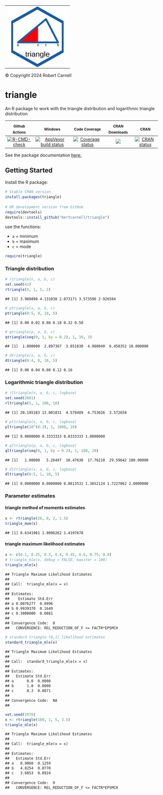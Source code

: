 <!-- DO NOT EDIT:  README.md is created from README.Rmd -->

<div>

<table style="border: 0">
<tr>
<td>
<img align="left" width="200" height="200" src="man/figures/logo.svg"/>
</td>
</tr>
</table>

</div>

<footer>
© Copyright 2024 Robert Carnell
</footer>

# triangle

An R package to work with the triangle distribution and logarithmic
triangle distribution

|                                                                            <sub>Github Actions</sub>                                                                             |                                                                                <sub>Windows</sub>                                                                                |                                                                   <sub>Code Coverage</sub>                                                                   |                                   <sub>CRAN Downloads</sub>                                    |                                               <sub>CRAN</sub>                                                |
|:--------------------------------------------------------------------------------------------------------------------------------------------------------------------------------:|:--------------------------------------------------------------------------------------------------------------------------------------------------------------------------------:|:------------------------------------------------------------------------------------------------------------------------------------------------------------:|:----------------------------------------------------------------------------------------------:|:------------------------------------------------------------------------------------------------------------:|
| [![R-CMD-check](https://github.com/bertcarnell/triangle/actions/workflows/r-cmd-check.yml/badge.svg)](https://github.com/bertcarnell/triangle/actions/workflows/r-cmd-check.yml) | [![AppVeyor build status](https://ci.appveyor.com/api/projects/status/github/bertcarnell/triangle?branch=master&svg=true)](https://ci.appveyor.com/project/bertcarnell/triangle) | [![Coverage status](https://codecov.io/gh/bertcarnell/triangle/branch/master/graph/badge.svg)](https://codecov.io/github/bertcarnell/triangle?branch=master) | [![](https://cranlogs.r-pkg.org/badges/triangle)](https://cran.r-project.org/package=triangle) | [![CRAN status](https://www.r-pkg.org/badges/version/triangle)](https://cran.r-project.org/package=triangle) |

See the package documentation
[here:](https://bertcarnell.github.io/triangle/)

## Getting Started

Install the R package:

``` r
# Stable CRAN version
install.packages(triangle)

# OR development version from GitHub
require(devtools)
devtools::install_github("bertcarnell/triangle")
```

use the functions:

- `a` = minimum
- `b` = maximum
- `c` = mode

``` r
require(triangle)
```

### Triangle distribution

``` r
# rtriangle(n, a, b, c)
set.seed(42)
rtriangle(5, 1, 5, 2)
```

    ## [1] 3.988898 4.131038 2.073171 3.573596 2.926584

``` r
# ptriangle(x, a, b, c)
ptriangle(0:5, 0, 10, 5)
```

    ## [1] 0.00 0.02 0.08 0.18 0.32 0.50

``` r
# qtriangle(p, a, b, c)
qtriangle(seq(0, 1, by = 0.2), 1, 10, 3)
```

    ## [1]  1.000000  2.897367  3.851830  4.980040  6.450352 10.000000

``` r
# dtriangle(x, a, b, c)
dtriangle(0:4, 0, 10, 5)
```

    ## [1] 0.00 0.04 0.08 0.12 0.16

### Logarithmic triangle distribution

``` r
# rltriangle(n, a, b, c, logbase)
set.seed(2001)
rltriangle(5, 1, 100, 10)
```

    ## [1] 20.195183 13.001831  4.579489  4.753026  3.572658

``` r
# pltriangle(x, a, b, c, logbase)
pltriangle(10^(0:3), 1, 1000, 10)
```

    ## [1] 0.0000000 0.3333333 0.8333333 1.0000000

``` r
# qltriangle(p, a, b, c, logbase)
qltriangle(seq(0, 1, by = 0.2), 1, 100, 20)
```

    ## [1]   1.00000   5.26497  10.47630  17.76210  29.59642 100.00000

``` r
# dltriangle(x, a, b, c, logbase)
dltriangle(0:5, 1, 10, 5)
```

    ## [1] 0.0000000 0.0000000 0.8613531 1.3652124 1.7227062 2.0000000

### Parameter estimates

#### triangle method of moments estimates

``` r
x <- rtriangle(20, 0, 2, 1.5)
triangle_mom(x)
```

    ## [1] 0.6341961 1.9096262 1.4197678

#### triangle maximum likelihood estimates

``` r
x <- c(0.1, 0.25, 0.3, 0.4, 0.45, 0.6, 0.75, 0.8)
# triangle_mle(x, debug = FALSE, maxiter = 100)
triangle_mle(x)
```

    ## Triangle Maximum Likelihood Estimates
    ## 
    ## Call:  triangle_mle(x = x) 
    ## 
    ## Estimates:
    ##    Estimate Std.Err
    ## a 0.0076277  0.0996
    ## b 0.9939370  0.1649
    ## c 0.3000000  0.0861
    ## 
    ## Convergence Code:  0
    ##   CONVERGENCE: REL_REDUCTION_OF_F <= FACTR*EPSMCH

``` r
# standard triangle (0,1) likelihood estimates
standard_triangle_mle(x)
```

    ## Triangle Maximum Likelihood Estimates
    ## 
    ## Call:  standard_triangle_mle(x = x) 
    ## 
    ## Estimates:
    ##   Estimate Std.Err
    ## a      0.0  0.0000
    ## b      1.0  0.0000
    ## c      0.3  0.0871
    ## 
    ## Convergence Code:  NA
    ##  

``` r
set.seed(1976)
x <- rtriangle(100, 1, 5, 3.5)
triangle_mle(x)
```

    ## Triangle Maximum Likelihood Estimates
    ## 
    ## Call:  triangle_mle(x = x) 
    ## 
    ## Estimates:
    ##   Estimate Std.Err
    ## a   0.9060  0.1259
    ## b   4.8254  0.0770
    ## c   3.6853  0.0924
    ## 
    ## Convergence Code:  0
    ##   CONVERGENCE: REL_REDUCTION_OF_F <= FACTR*EPSMCH
